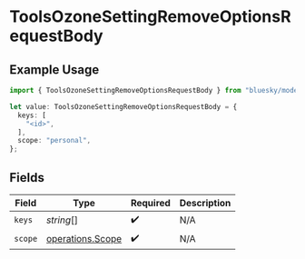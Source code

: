# ToolsOzoneSettingRemoveOptionsRequestBody

## Example Usage

```typescript
import { ToolsOzoneSettingRemoveOptionsRequestBody } from "bluesky/models/operations";

let value: ToolsOzoneSettingRemoveOptionsRequestBody = {
  keys: [
    "<id>",
  ],
  scope: "personal",
};
```

## Fields

| Field                                                | Type                                                 | Required                                             | Description                                          |
| ---------------------------------------------------- | ---------------------------------------------------- | ---------------------------------------------------- | ---------------------------------------------------- |
| `keys`                                               | *string*[]                                           | :heavy_check_mark:                                   | N/A                                                  |
| `scope`                                              | [operations.Scope](../../models/operations/scope.md) | :heavy_check_mark:                                   | N/A                                                  |
